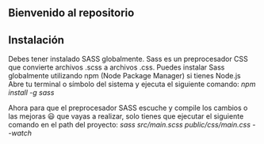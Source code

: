 ## Bienvenido al repositorio
## Instalación
Debes tener instalado SASS globalmente.  Sass es un preprocesador CSS que convierte archivos .scss a archivos .css.
Puedes instalar Sass globalmente utilizando npm (Node Package Manager) si tienes Node.js
Abre tu terminal o símbolo del sistema y ejecuta el siguiente comando:
*npm install -g sass*

Ahora para que el preprocesador SASS escuche y compile los cambios o las mejoras  😃 que vayas a realizar, solo tienes que ejecutar
el siguiente comando en el path del proyecto: *sass src/main.scss public/css/main.css --watch*